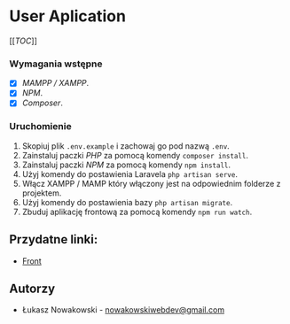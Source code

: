 # User Aplication 

[[_TOC_]]

### Wymagania wstępne

* [X] _MAMPP / XAMPP_.
* [X] _NPM_.
* [X] _Composer_.

### Uruchomienie

1. Skopiuj plik `.env.example` i zachowaj go pod nazwą `.env`.
2. Zainstaluj paczki _PHP_ za pomocą komendy `composer install`.
3. Zainstaluj paczki _NPM_ za pomocą komendy `npm install`.
4. Użyj komendy do postawienia Laravela `php artisan serve`.
5. Włącz XAMPP / MAMP który włączony jest na odpowiednim folderze z projektem. 
6. Użyj komendy do postawienia bazy `php artisan migrate`.
7. Zbuduj aplikację frontową za pomocą komendy `npm run watch`.

## Przydatne linki:

* [Front](http://localhost)

## Autorzy

* Łukasz Nowakowski - <nowakowskiwebdev@gmail.com>
